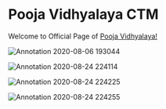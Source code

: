# Pooja Vidhyalaya CTM
Welcome to Official Page of [Pooja Vidhyalaya!](https://www.facebook.com/PoojaVidhyalayaCTM)

![Annotation 2020-08-06 193044](https://user-images.githubusercontent.com/69072450/91074491-3f336780-e65a-11ea-97e8-9ad15f9a22f3.png)

![Annotation 2020-08-24 224114](https://user-images.githubusercontent.com/69072450/91074986-fcbe5a80-e65a-11ea-91d9-196e5f9d5bdd.png)

![Annotation 2020-08-24 224225](https://user-images.githubusercontent.com/69072450/91075181-460eaa00-e65b-11ea-9e52-0283216c58da.png)

![Annotation 2020-08-24 224255](https://user-images.githubusercontent.com/69072450/91075185-473fd700-e65b-11ea-8702-b962ef6c5d65.png)
